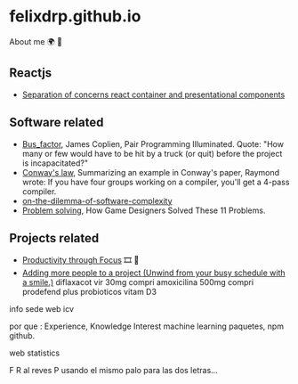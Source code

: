 # felixdrp.github.io
About me 🌍 🏴󠁧󠁢󠁳󠁣󠁴󠁿

## Reactjs

+ [Separation of concerns react container and presentational components](https://www.freecodecamp.org/news/separation-of-concerns-react-container-and-presentational-components/)

## Software related

+ [Bus_factor](https://en.wikipedia.org/wiki/Bus_factor), James Coplien, Pair Programming Illuminated. Quote: "How many or few would have to be hit by a truck (or quit) before the project is incapacitated?"
+ [Conway's law](https://en.wikipedia.org/wiki/Conway%27s_law), Summarizing an example in Conway's paper, Raymond wrote: If you have four groups working on a compiler, you'll get a 4-pass compiler.
+ [on-the-dilemma-of-software-complexity](https://alibaba-cloud.medium.com/on-the-dilemma-of-software-complexity-a4a27c718931)
+ [Problem solving](https://www.youtube.com/watch?v=rJZyPdYIbZI), How Game Designers Solved These 11 Problems.

## Projects related

+ [Productivity through Focus](https://www.youtube.com/watch?v=XfWEXYAyiWw) 🎞 🎥
+ [Adding more people to a project (Unwind from your busy schedule with a smile.)](https://workchronicles.com/adding-more-people-to-a-project/)
diflaxacot vir 30mg compri
amoxicilina 500mg compri
prodefend plus probioticos vitam D3

info sede web icv

por que :
  Experience,
  Knowledge
  Interest
    machine learning
  paquetes, npm
  github.

  web statistics

F R al reves P usando el mismo palo para las dos letras...